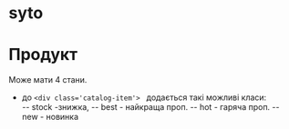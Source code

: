 # syto
# Продукт
Може мати 4 стани.
* до  ```<div class='catalog-item'> ``` додається такі можливі класи:  
-- stock -знижка,
--  best - найкраща проп. 
--  hot - гаряча проп. 
--  new - новинка
